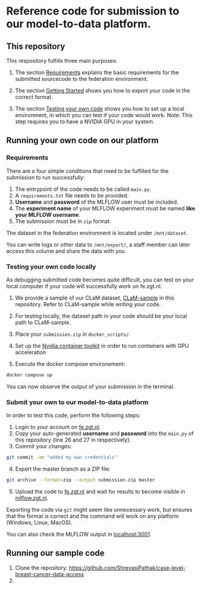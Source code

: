 # Reference code for submission to our model-to-data platform.

## This repository

This respository fulfills three main purposes:

1. The section [Requirements](#requirements) explains the basic requirements for the submitted sourcecode to the federation environment.

2. The section [Getting Started](#getting-started) shows you how to export your code in the correct format.

3. The section [Testing your own code](#testing-your-own-code) shows you how to set up a local environment, in which you can test if your code would work. Note: This step requires you to have a NVIDIA GPU in your system.

## Running your own code on our platform

### Requirements

There are a four simple conditions that need to be fulfilled for the submission to run successfully:

1. The entrypoint of the code needs to be called ```main.py```.  
2. A ```requirements.txt``` file needs to be provided.
3. **Username** and **password** of the MLFLOW user must be included.
4. The **experiment name** of your MLFLOW experiment must be named **like your MLFLOW username**. 
5. The submission must be in ```zip``` format. 

The dataset in the federation environment is located under ```/mnt/dataset```. 

You can write logs or other data to ```/mnt/export/```, a staff member can later access this volume and share the data with you.

### Testing your own code locally

As debugging submitted code becomes quite difficult, you can test on your local computer if your code will successfully work on fe.zgt.nl.

1. We provide a sample of our CLaM dataset, [CLaM-sample](./datasets) in this repository. Refer to CLaM-sample while writing your code. 

2. For testing locally, the dataset path in your code should be your local path to CLaM-sample.

3. Place your ```submission.zip``` in ```docker_scripts/```. 

4. Set up the [Nvidia container toolkit](https://docs.nvidia.com/datacenter/cloud-native/container-toolkit/latest/install-guide.html#installation) in order to run containers with GPU acceleration

5. Execute the docker compose environement:
```bash
docker compose up
```

You can now observe the output of your submission in the terminal. 

### Submit your own to our model-to-data platform

In order to test this code, perform the following steps:

1. Login to your account on [fe.zgt.nl](fe.zgt.nl).
2. Copy your auto-generated **username** and **password** into the ```main.py``` of this repository (line 26 and 27 in respectively).
3. Commit your changes:
```bash
git commit -am "added my own credentials"
```
4. Export the master branch as a ZIP file:
```bash
git archive --format=zip --output submission.zip master
```
5. Upload the code to [fe.zgt.nl](fe.zgt.nl) and wait for results to become visible in [mlflow.zgt.nl](mlflow.zgt.nl).

Exporting the code via ```git``` might seem like unnecessary work, but ensures that the format is correct and the command will work on any platform (Windows, Linux, MacOS).



You can also check the MLFLOW output in [localhost:3001](localhost:3001).

## Running our sample code

1. Clone the repository: https://github.com/ShreyasiPathak/case-level-breast-cancer-data-access
2. 
